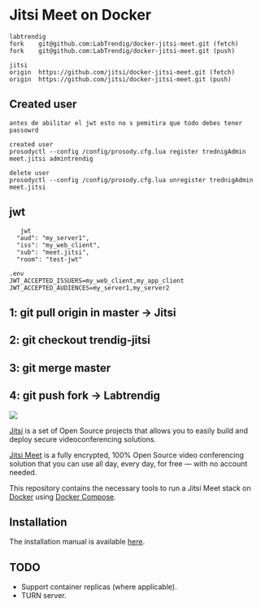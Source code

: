 # Jitsi Meet on Docker

    labtrendig
    fork	git@github.com:LabTrendig/docker-jitsi-meet.git (fetch)
    fork	git@github.com:LabTrendig/docker-jitsi-meet.git (push)
    
    jitsi
    origin	https://github.com/jitsi/docker-jitsi-meet.git (fetch)
    origin	https://github.com/jitsi/docker-jitsi-meet.git (push)

## Created user
    antes de abilitar el jwt esto no s pemitira que todo debes tener passowrd
    
    created user   
    prosodyctl --config /config/prosody.cfg.lua register trednigAdmin meet.jitsi admintrendig

	delete user
	prosodyctl --config /config/prosody.cfg.lua unregister trednigAdmin meet.jitsi

## jwt
       jwt
      "aud": "my_server1",
      "iss": "my_web_client",
      "sub": "meet.jitsi",
      "room": "test-jwt"
      
    .env
    JWT_ACCEPTED_ISSUERS=my_web_client,my_app_client
    JWT_ACCEPTED_AUDIENCES=my_server1,my_server2

## 1: git pull origin in master -> Jitsi

## 2: git checkout trendig-jitsi

## 3: git merge master

## 4: git push fork -> Labtrendig


![](resources/jitsi-docker.png)

[Jitsi](https://jitsi.org/) is a set of Open Source projects that allows you to easily build and deploy secure videoconferencing solutions.

[Jitsi Meet](https://jitsi.org/jitsi-meet/) is a fully encrypted, 100% Open Source video conferencing solution that you can use all day, every day, for free — with no account needed.

This repository contains the necessary tools to run a Jitsi Meet stack on [Docker](https://www.docker.com) using [Docker Compose](https://docs.docker.com/compose/).

## Installation

The installation manual is available [here](https://jitsi.github.io/handbook/docs/devops-guide/devops-guide-docker).

## TODO

* Support container replicas (where applicable).
* TURN server.

